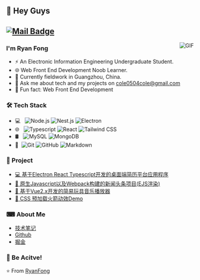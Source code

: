 ## 👋 Hey Guys 
[![Mail Badge](https://img.shields.io/badge/-cole0504cole@gmail.com-c14438?style=flat&logo=Gmail&logoColor=white&link=mailto:cole0504cole@gmail.com)](mailto:cole0504cole@gmail.com)
---
<img align="right" alt="GIF" src="https://c.tenor.com/Dq8nm__4of0AAAAC/gimme-code-gimme.gif" />

### I'm Ryan Fong

- ⚡ An Electronic Information Engineering Undergraduate Student.
- 🌐 Web Front End Development Noob Learner.
- 🌱 Currently fieldwork in Guangzhou, China.
- 💬 Ask me about tech and my projects on [cole0504cole@gmail.com](mailto:cole0504cole@gmail.com)
- 🚀 Fun fact: Web Front End Development

### 🛠 Tech Stack

- 💻 &#160; ![Node.js](https://img.shields.io/badge/-Node.js-333333?style=flat&logo=node.js)
![Nest.js](https://img.shields.io/badge/-Nest.js-333333?style=flat&logo=nestjs&logoColor=E0234E)
![Electron](https://img.shields.io/badge/-Electron-333333?style=flat&logo=electron&logoColor=9EE9F8)
- 🌐 &#160; ![Typescript](https://img.shields.io/badge/-Typescript-333333?style=flat&logo=Typescript)
![React](https://img.shields.io/badge/-React-333333?style=flat&logo=react)
![Tailwind CSS](https://img.shields.io/badge/-tailwindcss-333333?style=flat&logo=tailwindcss)
- 🛢 &#160; ![MySQL](https://img.shields.io/badge/-MySQL-333333?style=flat&logo=mysql)
![MongoDB](https://img.shields.io/badge/-MongoDB-333333?style=flat&logo=mongodb)
- 🔧 &#160;![Git](https://img.shields.io/badge/-Git-333333?style=flat&logo=git)
![GitHub](https://img.shields.io/badge/-GitHub-333333?style=flat&logo=github)
![Markdown](https://img.shields.io/badge/-Markdown-333333?style=flat&logo=markdown)

### 📁 Project
- [💻 基于Electron React Typescript开发的桌面端简历平台应用程序](https://github.com/Leon0827/Electron-ResumeMook)
- [📰 原生Javascript以及Webpack构建的新闻头条项目(EJS渲染)](https://github.com/Leon0827/Javascript-ES6-Webpack-Kankan-News)
- [🎹 基于Vue2.x开发的简易玩具音乐播放器](https://github.com/Leon0827/ColdIce-Music-Player-By-Vue-2.x)
- [🚀 CSS 预加载火箭动效Demo](https://github.com/Leon0827/CSS-Rocket-PreLoading)

### ⌨ About Me
- [技术笔记](https://www.yuque.com/miumiu-9zilm/kb)
- [Github](https://github.com/Leon0827)
- [掘金](https://juejin.cn/user/1170302947568557)

### 💪 Be Acitve!

⭐️ From [RyanFong](http://noobcode.xyz/)
